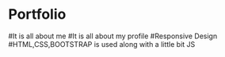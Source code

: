 # Portfolio
#It is all about me
#It is all about my profile
#Responsive Design
#HTML,CSS,BOOTSTRAP is used along with a little bit JS
